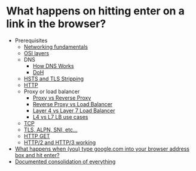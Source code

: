 # What happens on hitting enter on a link in the browser?

- Prerequisites
  - [Networking fundamentals](https://www.youtube.com/watch?v=cNwEVYkx2Kk&list=PLDQaRcbiSnqF5U8ffMgZzS7fq1rHUI3Q8)
  - [OSI layers](osi_layers.md)
  - DNS
    - [How DNS Works](https://www.youtube.com/watch?v=uOfonONtIuk)
    - [DoH](https://www.youtube.com/watch?v=SudCPE1Cn6U)
  - [HSTS and TLS Stripping](https://www.youtube.com/watch?v=kYhMnw4aJTw)
  - [HTTP](http.md)
  - Proxy or load balancer
    - [Proxy vs Reverse Proxy](https://www.youtube.com/watch?v=SqqrOspasag)
    - [Reverse Proxy vs Load Balancer](https://www.youtube.com/watch?v=S8J2fkN2FeI)
    - [Layer 4 vs Layer 7 Load Balancer](https://www.youtube.com/watch?v=aKMLgFVxZYk)
    - [L4 vs L7 LB use cases](https://www.youtube.com/watch?v=kOEw75j9zdI)
  - [TCP](https://www.youtube.com/watch?v=qqRYkcta6IE&list=PLQnljOFTspQX_Zkt_8teMRsdY4sNt4BX6)
  - [TLS, ALPN, SNI, etc...](tls.md)
  - [HTTP GET](http.md#get)
  - [HTTP/2 and HTTP/3 working](http.md#http-versions)
- [What happens when (you) type google.com into your browser address box and hit enter?](https://www.youtube.com/watch?v=dh406O2v_1c)
- [Documented consolidation of everything](https://github.com/alex/what-happens-when)
